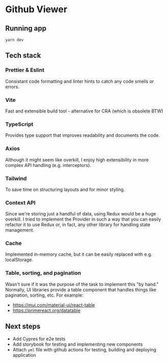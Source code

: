 # Github Viewer

## Running app

```
yarn dev
```

## Tech stack

### Prettier & Eslint

Consistant code formatting and linter hints to catch any code smells or errors.

### Vite

Fast and extensible build tool - alternative for CRA (which is obsolete BTW)

### TypeScript

Provides type support that improves readability and documents the code.

### Axios

Although it might seem like overkill, I enjoy high extensibility in more complex API handling (e.g. interceptors).

### Tailwind

To save time on structuring layouts and for minor styling.

### Context API

Since we're storing just a handful of data, using Redux would be a huge overkill. I tried to implement the Provider in such a way that you can easily refactor it to use Redux or, in fact, any other library for handling state management.

### Cache

Implemented in-memory cache, but it can be easily replaced with e.g. localStorage.

### Table, sorting, and pagination

Wasn't sure if it was the purpose of the task to implement this "by hand." Normally, UI libraries provide a table component that handles things like pagination, sorting, etc. For example:

- https://mui.com/material-ui/react-table
- https://primereact.org/datatable

## Next steps

- Add Cypres for e2e tests
- Add storybook for testing and implementing new components
- Attach `yml` file with github actions for testing, building and deploying application
